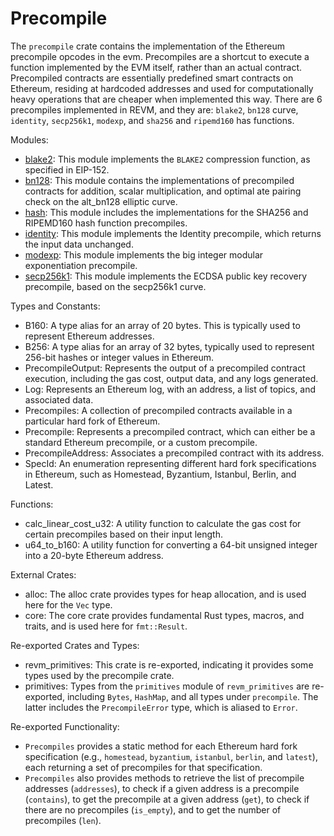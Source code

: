 # Precompile

The `precompile` crate contains the implementation of the Ethereum precompile opcodes in the evm. Precompiles are a shortcut to execute a function implemented by the EVM itself, rather than an actual contract. Precompiled contracts are essentially predefined smart contracts on Ethereum, residing at hardcoded addresses and used for computationally heavy operations that are cheaper when implemented this way. There are 6 precompiles implemented in REVM, and they are: `blake2`, `bn128` curve, `identity`, `secp256k1`, `modexp`, and `sha256` and `ripemd160` has functions.

Modules:

- [blake2](./precompile/blake2.md): This module implements the `BLAKE2` compression function, as specified in EIP-152.
- [bn128](./precompile/bn128.md): This module contains the implementations of precompiled contracts for addition, scalar multiplication, and optimal ate pairing check on the alt_bn128 elliptic curve.
- [hash](./precompile/hash.md): This module includes the implementations for the SHA256 and RIPEMD160 hash function precompiles.
- [identity](./precompile/identity.md): This module implements the Identity precompile, which returns the input data unchanged.
- [modexp](./precompile/modexp.md): This module implements the big integer modular exponentiation precompile.
- [secp256k1](./precompile/secp256k1.md): This module implements the ECDSA public key recovery precompile, based on the secp256k1 curve.

Types and Constants:

- B160: A type alias for an array of 20 bytes. This is typically used to represent Ethereum addresses.
- B256: A type alias for an array of 32 bytes, typically used to represent 256-bit hashes or integer values in Ethereum.
- PrecompileOutput: Represents the output of a precompiled contract execution, including the gas cost, output data, and any logs generated.
- Log: Represents an Ethereum log, with an address, a list of topics, and associated data.
- Precompiles: A collection of precompiled contracts available in a particular hard fork of Ethereum.
- Precompile: Represents a precompiled contract, which can either be a standard Ethereum precompile, or a custom precompile.
- PrecompileAddress: Associates a precompiled contract with its address.
- SpecId: An enumeration representing different hard fork specifications in Ethereum, such as Homestead, Byzantium, Istanbul, Berlin, and Latest.

Functions:

- calc_linear_cost_u32: A utility function to calculate the gas cost for certain precompiles based on their input length.
- u64_to_b160: A utility function for converting a 64-bit unsigned integer into a 20-byte Ethereum address.

External Crates:

- alloc: The alloc crate provides types for heap allocation, and is used here for the `Vec` type.
- core: The core crate provides fundamental Rust types, macros, and traits, and is used here for `fmt::Result`.

Re-exported Crates and Types:

- revm_primitives: This crate is re-exported, indicating it provides some types used by the precompile crate.
- primitives: Types from the `primitives` module of `revm_primitives` are re-exported, including `Bytes`, `HashMap`, and all types under `precompile`. The latter includes the `PrecompileError` type, which is aliased to `Error`.

Re-exported Functionality:

- `Precompiles` provides a static method for each Ethereum hard fork specification (e.g., `homestead`, `byzantium`, `istanbul`, `berlin`, and `latest`), each returning a set of precompiles for that specification.
- `Precompiles` also provides methods to retrieve the list of precompile addresses (`addresses`), to check if a given address is a precompile (`contains`), to get the precompile at a given address (`get`), to check if there are no precompiles (`is_empty`), and to get the number of precompiles (`len`).

